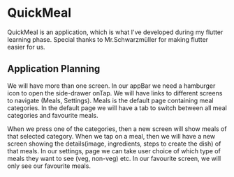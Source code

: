 # QuickMeal
QuickMeal is an application, which is what I've developed during my flutter learning phase. Special thanks to Mr.Schwarzmüller for
making flutter easier for us.

## Application Planning

We will have more than one screen. In our appBar we need a hamburger icon to open the side-drawer onTap. We will have links to
different screens to navigate (Meals, Settings). Meals is the default page containing meal categories. In the default page we will
have a tab to switch between all meal categories and favourite meals. 

When we press one of the categories, then a new screen will show meals of that selected category. When we tap on a meal,
then we will have a new screen showing the details(image, ingredients, steps to create the dish) of that meals. In our settings, page we can take user choice of which type of meals they want to see (veg, non-veg) etc. In our favourite screen,
we will only see our favourite meals.

